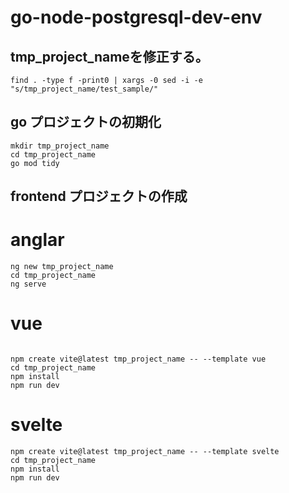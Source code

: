 # go-node-postgresql-dev-env

## tmp_project_nameを修正する。

```
find . -type f -print0 | xargs -0 sed -i -e "s/tmp_project_name/test_sample/" 
```

## go プロジェクトの初期化

```
mkdir tmp_project_name
cd tmp_project_name
go mod tidy

```

## frontend プロジェクトの作成

# anglar

```
ng new tmp_project_name
cd tmp_project_name
ng serve

```

# vue

```

npm create vite@latest tmp_project_name -- --template vue
cd tmp_project_name
npm install
npm run dev

```

# svelte

```
npm create vite@latest tmp_project_name -- --template svelte
cd tmp_project_name
npm install
npm run dev
```
